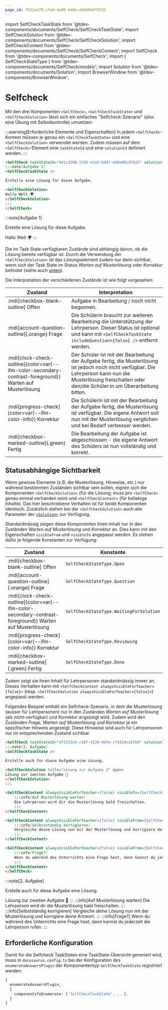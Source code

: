 ```yaml
---
page_id: f632a479-cfe4-4a98-848a-a0dd0e0f6535
---
```


import SelfCheckTaskState from '@tdev-components/documents/SelfCheck/SelfCheckTaskState';
import SelfCheckSolution from '@tdev-components/documents/SelfCheck/SelfCheckSolution';
import SelfCheckContent from '@tdev-components/documents/SelfCheck/SelfCheckContent';
import SelfCheck from '@tdev-components/documents/SelfCheck';
import { SelfCheckStateType } from '@tdev-components/documents/SelfCheck/models';
import Solution from '@tdev-components/documents/Solution';
import BrowserWindow from '@tdev-components/BrowserWindow';

# Selfcheck

Mit den drei Komponenten `<SelfCheck>`, `<SelfCheckTaskState>` und `<SelfCheckSolution>` lässt sich ein einfaches "Selfcheck-Szenario" (also eine Übung mit Selbstkontrolle) umsetzen:

:::warning[Erforderliche Elemente und Eigenschaften]
In jedem `<SelfCheck>`-Kontext müssen je genau ein `<SelfCheckTaskState>` und eine `<SelfCheckSolution>` verwendet werden. Zudem müssen auf dem `<SelfCheck>`-Element eine `taskStateId` und eine `solutionId` definiert werden.
:::

```md
<SelfCheck taskStateId="841c3390-17d5-42e5-bd9f-e50e46c97625" solutionId="71ed3d23-19d4-4575-9117-9cac09749223">
:::note[Aufgabe 1]
<SelfCheckTaskState />

Erstelle eine Lösung für diese Aufgabe.

<SelfCheckSolution>
Hallo Welt 🌍
</SelfCheckSolution>
:::
</SelfCheck>
```

<BrowserWindow>
<SelfCheck taskStateId="841c3390-17d5-42e5-bd9f-e50e46c97625" solutionId="71ed3d23-19d4-4575-9117-9cac09749223">
:::note[Aufgabe 1]
<SelfCheckTaskState />

Erstelle eine Lösung für diese Aufgabe.

<SelfCheckSolution>
Hallo Welt 🌍
</SelfCheckSolution>
:::
</SelfCheck>
</BrowserWindow>

Die im Task State verfügbaren Zustände sind abhängig davon, ob die Lösung bereits verfügbar ist. Durch die Verwendung der `<SelfCheckSolution>` ist das Lösungselement zudem nur dann sichtbar, wenn sich der Task State im Status _Warten auf Musterlösung_ oder _Korrektur_ befindet (siehe auch [unten](#statusabhängige-sichtbarkeit)). 

Die Interpretation der verschiedenen Zustände ist wie folgt vorgesehen:

| Zustand                                                                                                 | Interpretation                                                                                                                                                                                                   |
|---------------------------------------------------------------------------------------------------------|------------------------------------------------------------------------------------------------------------------------------------------------------------------------------------------------------------------|
| :mdi[checkbox-blank-outline] Offen                                                                      | Aufgabe in Bearbeitung / noch nicht begonnen.                                                                                                                                                                    |
| :mdi[account-question-outline]{.orange} Frage                                                           | Die Schülerin braucht zur weiteren Bearbeitung die Unterstützung der Lehrperson. Dieser Status ist optional und kann mit `<SelfCheckTaskState includeQuestion={false} />` entfernt werden.                       |
| :mdi[clock-check-outline]{color=var(--ifm-color-secondary-contrast-foreground)} Warten auf Musterlösung | Der Schüler ist mit der Bearbeitung der Aufgabe fertig, die Musterlösung ist jedoch noch nicht verfügbar. Die Lehrperson kann nun die Musterlösung freischalten oder den/die Schüler:in um Überarbeitung bitten. |
| :mdi[progress-check]{color=var(--ifm-color-info)} Korrektur                                             | Die Schülerin ist mit der Bearbeitung der Aufgabe fertig, die Musterlösung ist verfügbar. Die eigene Antwort soll nun mit der Musterlösung verglichen und bei Bedarf verbesser werden.                           |
| :mdi[checkbox-marked-outline]{.green} Fertig                                                            | Die Bearbeitung der Aufgabe ist abgeschlossen - die eigene Antwort des Schülers ist nun vollständig und korrekt.                                                                                                 |

## Statusabhängige Sichtbarkeit
Wenn gewisse Elemente (z.B. die Musterlösung, Hinweise, etc.) nur während bestimmten Zuständen sichtbar sein sollen, eignen sich die Komponenten `<SelfCheckSolution>` (für die Lösung; muss pro `<SelfCheck>` genau einmal vorhanden sein) und `<SelfCheckContent>` (für beliebige Inhalte). Das hier beschriebene Verhalten ist für beide Komponenten identisch. Zusätzlich stehen bei der `<SelfCheckSolution>` auch alle Parameter der [`<Solution>`](./solutions.md) zur Verfügung.

Standardmässig zeigen diese Komponenten ihren Inhalt nur in den Zuständen _Warten auf Musterlösung_ und _Korrektur_ an. Dies kann mit den Eigenschaften `visibleFrom` und `visibleTo` angepasst werden. Es stehen dafür je folgende Konstanten zur Verfügung:

| Zustand                                                                                                 | Konstante                               |
|---------------------------------------------------------------------------------------------------------|-----------------------------------------|
| :mdi[checkbox-blank-outline] Offen                                                                      | `SelfCheckStateType.Open`               |
| :mdi[account-question-outline]{.orange} Frage                                                           | `SelfCheckStateType.Question`           |
| :mdi[clock-check-outline]{color=var(--ifm-color-secondary-contrast-foreground)} Warten auf Musterlösung | `SelfCheckStateType.WaitingForSolution` |
| :mdi[progress-check]{color=var(--ifm-color-info)} Korrektur                                             | `SelfCheckStateType.Reviewing`          |
| :mdi[checkbox-marked-outline]{.green} Fertig                                                            | `SelfCheckStateType.Done`               |

Zudem zeigt sie ihren Inhalt für Lehrpersonen standardmässig immer an. Dieses Verhalten kann mit `<SelfCheckContent alwaysVisibleForTeacher={false}>` (resp. `<SelfCheckSolution alwaysVisibleForTeacher={false}>`) angepasst werden.

Folgendes Beispiel enthält ein Selfcheck-Szenario, in dem die Musterlösung (ausser für Lehrpersonen) nur in den Zuständen _Warten auf Musterlösung_ (als nicht-verfügbar) und _Korrektur_ angezeigt wird. Zudem wird den Zuständen _Frage_, _Warten auf Musterlösung_ und _Korrektur_ je ein spezifischer Hinweis angezeigt. Diese Hinweise sind auch für Lehrpersonen nur im entsprechenden Zustand sichtbar.

```md
<SelfCheck taskStateId="df3313a5-c18f-4220-9dfe-cf4314c1b7b9" solutionId="e92b6f49-396e-48bc-8a6c-4ca94947210d">
:::note[2. Aufgabe]
<SelfCheckTaskState />

Erstelle auch für diese Aufgabe eine Lösung.

<SelfCheckSolution title="Lösung zur Aufgabe 2" open>
Lösung zur zweiten Aufgabe 🥳
</SelfCheckSolution>
:::

<SelfCheckContent alwaysVisibleForTeacher={false} visibleTo={SelfCheckStateType.WaitingForSolution}>
    :::info[Auf Musterlösung warten]
    Die Lehrperson wird dir die Musterlösung bald freischalten.
    :::
</SelfCheckContent>

<SelfCheckContent alwaysVisibleForTeacher={false} visibleFrom={SelfCheckStateType.Reviewing}>
    :::info[Selbstständig korrigieren]
    Vergleiche deine Lösung nun mit der Musterlösung und korrigiere deine Antwort.
    :::
</SelfCheckContent>

<SelfCheckContent alwaysVisibleForTeacher={false} visibleFrom={SelfCheckStateType.Question} visibleTo={SelfCheckStateType.Question}>
    :::info[Frage?]
    Wenn du während des Unterrichts eine Frage hast, dann kannst du jederzeit die Lehrperson rufen.
    :::
</SelfCheckContent>
</SelfCheck>
```

<BrowserWindow>
<SelfCheck taskStateId="df3313a5-c18f-4220-9dfe-cf4314c1b7b9" solutionId="e92b6f49-396e-48bc-8a6c-4ca94947210d">
:::note[2. Aufgabe]
<SelfCheckTaskState />

Erstelle auch für diese Aufgabe eine Lösung.

<SelfCheckSolution title="Lösung zur Aufgabe 2" open>
Lösung zur zweiten Aufgabe 🥳
</SelfCheckSolution>
:::

<SelfCheckContent alwaysVisibleForTeacher={false} visibleTo={SelfCheckStateType.WaitingForSolution}>
:::info[Auf Musterlösung warten]
Die Lehrperson wird dir die Musterlösung bald freischalten.
:::
</SelfCheckContent>

<SelfCheckContent alwaysVisibleForTeacher={false} visibleFrom={SelfCheckStateType.Reviewing}>
:::info[Selbstständig korrigieren]
Vergleiche deine Lösung nun mit der Musterlösung und korrigiere deine Antwort.
:::
</SelfCheckContent>

<SelfCheckContent alwaysVisibleForTeacher={false} visibleFrom={SelfCheckStateType.Question} visibleTo={SelfCheckStateType.Question}>
:::info[Frage?]
Wenn du während des Unterrichts eine Frage hast, dann kannst du jederzeit die Lehrperson rufen.
:::
</SelfCheckContent>
</SelfCheck>
</BrowserWindow>

## Erforderliche Konfiguration
Damit für die Selfcheck TaskStates eine TaskState-Übersicht generiert wird, muss in `docusaurus.config.ts` bei der Konfiguration des `enumerateAnswersPlugin` der Komponententyp `SelfCheckTaskState` registriert werden:
```ts title="docusaurus.config.ts" {4}
[
  enumerateAnswersPlugin,
  {
    componentsToEnumerate: ['SelfCheckTaskState', ...],
  }
]
```